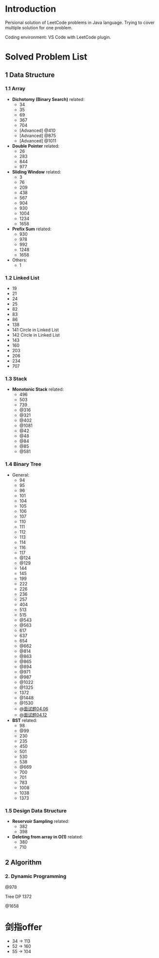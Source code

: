 # Introduction
Persional solution of LeetCode problems in Java language. Trying to cover multiple solution for one problem.

Coding environment: VS Code with LeetCode plugin.

# Solved Problem List
## 1 Data Structure

### 1.1 Array

- **Dichotomy (Binary Search)** related:
  - 34
  - 35
  - 69
  - 367
  - 704
  - [Advanced] @410
  - [Advanced] @875
  - [Advanced] @1011
- **Double Pointer** related:
  - 26
  - 283
  - 844
  - 977
- **Sliding Window** related:
  - 3
  - 76
  - 209
  - 438
  - 567
  - 904
  - 930
  - 1004
  - 1234
  - 1658
- **Prefix Sum** related:
  - 930
  - 978
  - 992
  - 1248
  - 1658
- Others:
  - 1

### 1.2 Linked List

- 19
- 21
- 24
- 25
- 82
- 83
- 86
- 138
- 141 Circle in Linked List
- 142 Circle in Linked List
- 143
- 160
- 203
- 206
- 234
- 707

### 1.3 Stack

- **Monotonic Stack** related:
  - 496
  - 503
  - 739
  - @316
  - @321
  - @402
  - @1081
  - @42
  - @48
  - @84
  - @85
  - @581

### 1.4 Binary Tree

- General:
  - 94
  - 95
  - 96
  - 101
  - 104
  - 105
  - 106
  - 107
  - 110
  - 111
  - 112
  - 113
  - 114
  - 116
  - 117
  - @124
  - @129
  - 144
  - 145
  - 199
  - 222
  - 226
  - 236
  - 257
  - 404
  - 513
  - 515
  - @543
  - @563
  - 617
  - 637
  - 654
  - @662
  - @814
  - @863
  - @865
  - @894
  - @971
  - @987
  - @1022
  - @1325
  - 1372
  - @1448
  - @1530
  - @[面试题04.06](https://leetcode-cn.com/problems/successor-lcci/)
  - @[面试题04.12](https://leetcode-cn.com/problems/paths-with-sum-lcci/)
- **BST** related:
  - 98
  - @99
  - 230
  - 235
  - 450
  - 501
  - 530
  - 538
  - @669
  - 700
  - 701
  - 783
  - 1008
  - 1038
  - 1373

### 1.5 Design Data Structure

- **Reservoir Sampling** related:
  - 382
  - 398
- **Deleting from array in O(1)** related:
  - 380
  - 710

## 2 Algorithm

### 2. Dynamic Programming

@978

Tree DP 1372

@1658

# 剑指offer

- 34 -> 113
- 52 -> 160
- 55 -> 104